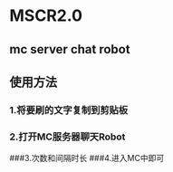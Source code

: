 # MSCR2.0
## mc server chat robot
## 使用方法
### 1.将要刷的文字复制到剪贴板
### 2.打开MC服务器聊天Robot
###3.次数和间隔时长
###4.进入MC中即可
